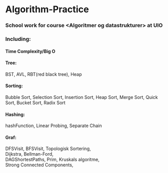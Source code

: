 # Algorithm-Practice
### School work for course  &lt;Algoritmer og datastrukturer> at UIO  

### Including:  
#### Time Complexity/Big O  
#### Tree:  
BST, AVL, RBT(red black tree), Heap  
#### Sorting:  
Bubble Sort, Selection Sort, Insertion Sort, Heap Sort, Merge Sort, Quick Sort, Bucket Sort, Radix Sort  
#### Hashing:    
hashFunction, Linear Probing, Separate Chain   
####  Graf:   
DFSVisit, BFSVisit, Topologisk Sortering,   
Dijkstra, Bellman-Ford,   
DAGShortestPaths, Prim, Kruskals algoritme,   
Strong Connected Components,     
